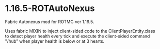 # 1.16.5-ROTAutoNexus
Fabric Autonexus mod for ROTMC ver 1.16.5. 

Uses fabric MIXIN to inject client-sided code to the ClientPlayerEntity.class to detect player health every tick and execute the client-sided command "/hub" when player health is below or at 3 hearts.

